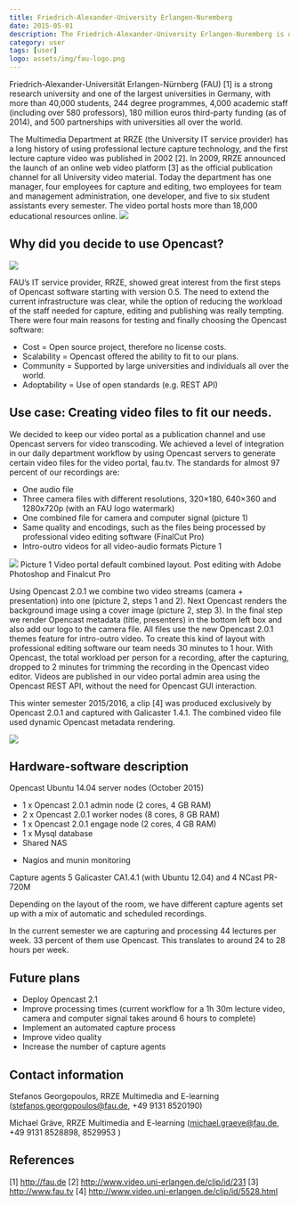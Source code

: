 ```yaml
---
title: Friedrich-Alexander-University Erlangen-Nuremberg
date: 2015-05-01
description: The Friedrich-Alexander-University Erlangen-Nuremberg is one of Germanys largest universities and has a long tradition in lecture recordings.
category: user
tags: [user]
logo: assets/img/fau-logo.png
---
```


Friedrich-Alexander-Universität Erlangen-Nürnberg (FAU) [1] is a strong research university and one of the largest universities in Germany, with more than 40,000 students, 244 degree programmes, 4,000 academic staff (including over 580 professors), 180 million euros third-party funding (as of 2014), and 500 partnerships with universities
all over the world.

The Multimedia Department at RRZE (the University IT service provider) has a long history of using professional lecture capture technology, and the first lecture capture video was published in 2002 [2]. In 2009, RRZE announced the launch of an online web video platform [3] as the official publication channel for all University video material. Today the department has one manager, four employees for capture and editing, two employees for team and management administration, one developer, and five to six student assistants every semester. The video portal hosts more than 18,000 educational resources online.
<img src="assets/img/pic_1.jpg">

## Why did you decide to use Opencast?
<img src="assets/img/pic_3.png">

FAU’s IT service provider, RRZE, showed great interest from the first steps of Opencast software starting with version 0.5. The need to extend the current infrastructure was clear, while the option of reducing the workload of the staff needed for capture, editing and publishing was really tempting. There were four main reasons for testing and finally choosing the Opencast software:

- Cost = Open source project, therefore no license costs.
- Scalability = Opencast offered the ability to fit to our plans.
- Community = Supported by large universities and individuals all over the world.
- Adoptability = Use of open standards (e.g. REST API)

## Use case: Creating video files to fit our needs.
We decided to keep our video portal as a publication channel and use Opencast servers for video transcoding. We achieved a level of integration in our daily department workflow by using Opencast servers to generate certain video files for the video portal, fau.tv. The standards for almost 97 percent of our recordings are:

- One audio file
- Three camera files with different resolutions, 320×180, 640×360 and 1280x720p (with an FAU logo watermark)
- One combined file for camera and computer signal (picture 1)
- Same quality and encodings, such as the files being processed by professional video editing software (FinalCut Pro)
- Intro-outro videos for all video-audio formats Picture 1

<img src="assets/img/pic_4.jpg">
Picture 1
Video portal default combined layout. Post editing with Adobe Photoshop and Finalcut Pro

Using Opencast 2.0.1 we combine two video streams (camera + presentation) into one (picture 2, steps 1 and 2). Next Opencast renders the background image using a cover image (picture 2, step 3). In the final step we render Opencast metadata (title, presenters) in the bottom left box and also add our logo to the camera file. All files use the new Opencast 2.0.1 themes feature for intro-outro video. To create this kind of layout with professional editing software our team needs 30 minutes to 1 hour. With Opencast,
the total workload per person for a recording, after the capturing, dropped to 2 minutes for trimming the recording in the Opencast video editor.
Videos are published in our video portal admin area using the Opencast REST API, without the need for Opencast GUI interaction.

This winter semester 2015/2016, a clip [4] was produced exclusively by Opencast 2.0.1 and captured with Galicaster 1.4.1. The combined video file used dynamic Opencast metadata rendering.

<img src="assets/img/pic_5.png">

##  Hardware-software description
Opencast Ubuntu 14.04 server nodes (October 2015)

- 1 x Opencast 2.0.1 admin node (2 cores, 4 GB RAM)
- 2 x Opencast 2.0.1 worker nodes (8 cores, 8 GB RAM)
- 1 x Opencast 2.0.1 engage node (2 cores, 4 GB RAM)
- 1 x Mysql database
- Shared NAS

+ Nagios and munin monitoring

Capture agents
5 Galicaster CA1.4.1 (with Ubuntu 12.04) and 4 NCast PR-720M

Depending on the layout of the room, we have different capture agents set up with a mix of automatic and scheduled recordings.

In the current semester we are capturing and processing 44 lectures per week. 33 percent of them use Opencast. This translates to around 24 to 28 hours per week.

## Future plans
- Deploy Opencast 2.1
- Improve processing times (current workflow for a 1h 30m lecture video, camera and computer signal takes around 6 hours to complete)
- Implement an automated capture process
- Improve video quality
- Increase the number of capture agents

## Contact information
Stefanos Georgopoulos, RRZE Multimedia and E-learning
(stefanos.georgopoulos@fau.de, +49 9131 8520190)

Michael Gräve, RRZE Multimedia and E-learning
(michael.graeve@fau.de, +49 9131 8528898, 8529953 )

## References
[1] http://fau.de
[2] http://www.video.uni-erlangen.de/clip/id/231
[3] http://www.fau.tv
[4] http://www.video.uni-erlangen.de/clip/id/5528.html
